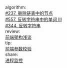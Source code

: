 

algorithm:   
[#237. 删除链表中的节点](/algorithm/arts_week38_20200907/20200908/Solution.php)  
[#557. 反转字符串中的单词 III](/algorithm/arts_week38_20200907/20200909/Solution.php)  
[#344. 反转字符串 ](/algorithm/arts_week38_20200907/20200915/Solution.php)  
review:     
[前端架构浅谈](/review/arts_week38_20200907/readme.md)  
tip:  
[前端参数校验](/tip/arts_week38_20200907/前端参数校验.md)  
share:   
[进程监控](/share/arts_week38_20200907/进程监控.md)   

